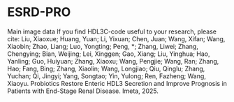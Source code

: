 # ESRD-PRO
Main image data
If you find HDL3C-code useful to your research, please cite:
Liu, Xiaoxue; Huang, Yuan; Li, Yixuan; Chen, Juan; Wang, Xifan; Wang, Xiaobin; Zhao, Liang; Luo, Yongting; Peng, *; Zhang, Liwei; Zhang, Chengying; Bian, Weijing; Lei, Xinggen; Gao, Xiang; Liu, Yinghua; Hao, Yanling; Guo, Huiyuan; Zhang, Xiaoxu; Wang, Pengjie; Wang, Ran; Zhang, Hao; Fang, Bing; Zhang, Xiaolin; Wang, Longjiao; Qiu, Qinglu; Zhang, Yuchan; Qi, Jingyi; Yang, Songtao; Yin, Yulong; Ren, Fazheng; Wang, Xiaoyu. Probiotics Restore Enteric HDL3 Secretion and Improve Prognosis in Patients with End-Stage Renal Disease. Imeta, 2025.
